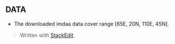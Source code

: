 ## DATA
- The downloaded imdaa data cover range [65E, 20N, 110E, 45N].


> Written with [StackEdit](https://stackedit.io/).
<!--stackedit_data:
eyJoaXN0b3J5IjpbLTIwMjgyNDcyMjNdfQ==
-->